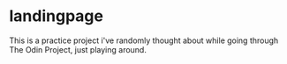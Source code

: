 # landingpage
This is a practice project i've randomly thought about while going through The Odin Project, just playing around.
